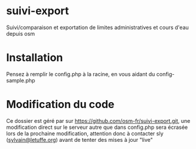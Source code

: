 suivi-export
============

Suivi/comparaison et exportation de limites administratives et cours d'eau depuis osm

Installation
============

Pensez à remplir le config.php à la racine, en vous aidant du config-sample.php


Modification du code
====================
Ce dossier est géré par sur https://github.com/osm-fr/suivi-export.git, une modification direct sur le serveur autre que dans config.php sera écrasée lors de la
prochaine modification, attention donc à contacter sly (sylvain@letuffe.org) avant de tenter des mises à jour "live"